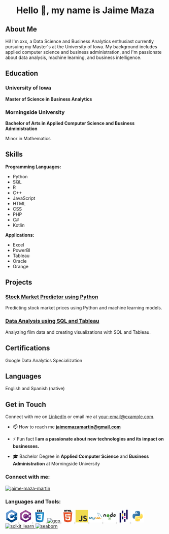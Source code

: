 <h1 align="center">Hello 👋, my name is Jaime Maza</h1>
<h2>About Me</h2>

<p>Hi! I'm xxx, a Data Science and Business Analytics enthusiast currently pursuing my Master's at the University of Iowa. My background includes applied computer science and business administration, and I'm passionate about data analysis, machine learning, and business intelligence.</p>

<h2>Education</h2>
<h3>University of Iowa</h3>
<p><strong>Master of Science in Business Analytics</strong></p>

<h3>Morningside University</h3>
<p><strong>Bachelor of Arts in Applied Computer Science and Business Administration</strong></p>
<p>Minor in Mathematics</p>

<h2>Skills</h2>
<p><strong>Programming Languages:</strong></p>
<ul>
<li>Python</li>
<li>SQL</li>
<li>R</li>
<li>C++</li>
<li>JavaScript</li>
<li>HTML</li>
<li>CSS</li>
<li>PHP</li>
<li>C#</li>
<li>Kotlin</li>
</ul>

<p><strong>Applications:</strong></p>
<ul>
<li>Excel</li>
<li>PowerBI</li>
<li>Tableau</li>
<li>Oracle</li>
<li>Orange</li>
</ul>

<h2>Projects</h2>
<h3><a href="link-to-repo">Stock Market Predictor using Python</a></h3>
<p>Predicting stock market prices using Python and machine learning models.</p>

<h3><a href="link-to-repo">Data Analysis using SQL and Tableau</a></h3>
<p>Analyzing film data and creating visualizations with SQL and Tableau.</p>
    
<h2>Certifications</h2>
<p>Google Data Analytics Specialization</p>
    
<h2>Languages</h2>
<p>English and Spanish (native)</p>
    
<h2>Get in Touch</h2>
<p>Connect with me on <a href="your-linkedin-profile">LinkedIn</a> or email me at <a href="mailto:your-email@example.com">your-email@example.com</a>.</p>
    

- 📫 How to reach me **jaimemazamartin@gmail.com**

- ⚡ Fun fact **I am a passionate about new technologies and its impact on businesses.**

- :mortar_board: Bachelor Degree in **Applied Computer Science** and **Business Administration** at Morningside University

<h3 align="left">Connect with me:</h3>
<p align="left">
<a href="https://linkedin.com/in/jaime-maza-martin" target="blank"><img align="center" src="https://raw.githubusercontent.com/rahuldkjain/github-profile-readme-generator/master/src/images/icons/Social/linked-in-alt.svg" alt="jaime-maza-martin" height="30" width="40" /></a>
</p>

<h3 align="left">Languages and Tools:</h3>
<p align="left"> <a href="https://www.w3schools.com/cpp/" target="_blank" rel="noreferrer"> <img src="https://raw.githubusercontent.com/devicons/devicon/master/icons/cplusplus/cplusplus-original.svg" alt="cplusplus" width="40" height="40"/> </a> <a href="https://www.w3schools.com/cs/" target="_blank" rel="noreferrer"> <img src="https://raw.githubusercontent.com/devicons/devicon/master/icons/csharp/csharp-original.svg" alt="csharp" width="40" height="40"/> </a> <a href="https://www.w3schools.com/css/" target="_blank" rel="noreferrer"> <img src="https://raw.githubusercontent.com/devicons/devicon/master/icons/css3/css3-original-wordmark.svg" alt="css3" width="40" height="40"/> </a> <a href="https://cloud.google.com" target="_blank" rel="noreferrer"> <img src="https://www.vectorlogo.zone/logos/google_cloud/google_cloud-icon.svg" alt="gcp" width="40" height="40"/> </a> <a href="https://www.w3.org/html/" target="_blank" rel="noreferrer"> <img src="https://raw.githubusercontent.com/devicons/devicon/master/icons/html5/html5-original-wordmark.svg" alt="html5" width="40" height="40"/> </a> <a href="https://developer.mozilla.org/en-US/docs/Web/JavaScript" target="_blank" rel="noreferrer"> <img src="https://raw.githubusercontent.com/devicons/devicon/master/icons/javascript/javascript-original.svg" alt="javascript" width="40" height="40"/> </a> <a href="https://www.mysql.com/" target="_blank" rel="noreferrer"> <img src="https://raw.githubusercontent.com/devicons/devicon/master/icons/mysql/mysql-original-wordmark.svg" alt="mysql" width="40" height="40"/> </a> <a href="https://nodejs.org" target="_blank" rel="noreferrer"> <img src="https://raw.githubusercontent.com/devicons/devicon/master/icons/nodejs/nodejs-original-wordmark.svg" alt="nodejs" width="40" height="40"/> </a> <a href="https://pandas.pydata.org/" target="_blank" rel="noreferrer"> <img src="https://raw.githubusercontent.com/devicons/devicon/2ae2a900d2f041da66e950e4d48052658d850630/icons/pandas/pandas-original.svg" alt="pandas" width="40" height="40"/> </a> <a href="https://www.python.org" target="_blank" rel="noreferrer"> <img src="https://raw.githubusercontent.com/devicons/devicon/master/icons/python/python-original.svg" alt="python" width="40" height="40"/> </a> <a href="https://scikit-learn.org/" target="_blank" rel="noreferrer"> <img src="https://upload.wikimedia.org/wikipedia/commons/0/05/Scikit_learn_logo_small.svg" alt="scikit_learn" width="40" height="40"/> </a> <a href="https://seaborn.pydata.org/" target="_blank" rel="noreferrer"> <img src="https://seaborn.pydata.org/_images/logo-mark-lightbg.svg" alt="seaborn" width="40" height="40"/> </a> </p>
